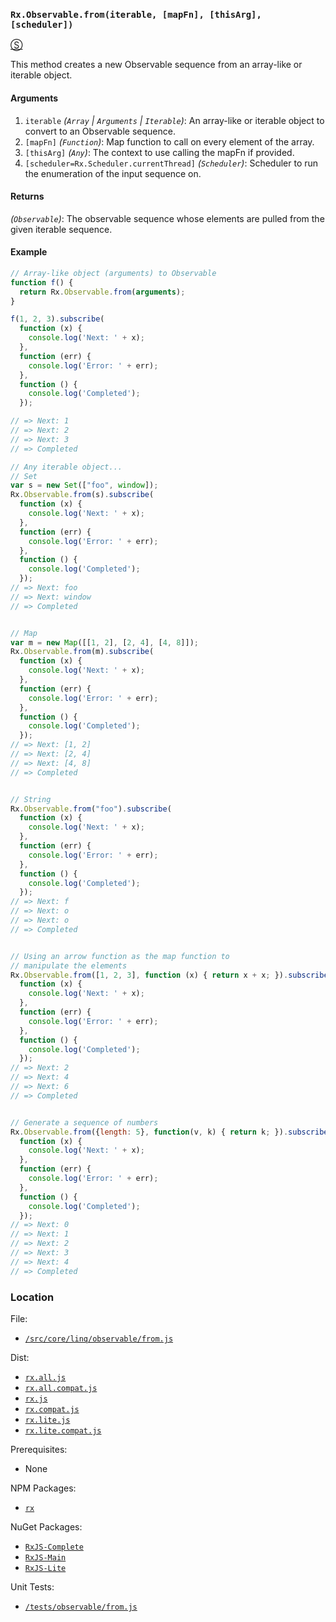### `Rx.Observable.from(iterable, [mapFn], [thisArg], [scheduler])`
[&#x24C8;](https://github.com/Reactive-Extensions/RxJS/blob/master/src/core/linq/observable/from.js "View in source") 

This method creates a new Observable sequence from an array-like or iterable object.

#### Arguments
1. `iterable` *(`Array` | `Arguments` | `Iterable`)*: An array-like or iterable object to convert to an Observable sequence.
2. `[mapFn]` *(`Function`)*: Map function to call on every element of the array.
3. `[thisArg]` *(`Any`)*: The context to use calling the mapFn if provided.
4. `[scheduler=Rx.Scheduler.currentThread]` *(`Scheduler`)*: Scheduler to run the enumeration of the input sequence on.

#### Returns
*(`Observable`)*: The observable sequence whose elements are pulled from the given iterable sequence.

#### Example
```js
// Array-like object (arguments) to Observable
function f() {
  return Rx.Observable.from(arguments);
}

f(1, 2, 3).subscribe(
  function (x) {
    console.log('Next: ' + x);
  },
  function (err) {
    console.log('Error: ' + err);   
  },
  function () {
    console.log('Completed');   
  });

// => Next: 1
// => Next: 2
// => Next: 3
// => Completed    

// Any iterable object...
// Set
var s = new Set(["foo", window]);
Rx.Observable.from(s).subscribe(
  function (x) {
    console.log('Next: ' + x);
  },
  function (err) {
    console.log('Error: ' + err);   
  },
  function () {
    console.log('Completed');   
  }); 
// => Next: foo
// => Next: window
// => Completed


// Map
var m = new Map([[1, 2], [2, 4], [4, 8]]);
Rx.Observable.from(m).subscribe(
  function (x) {
    console.log('Next: ' + x);
  },
  function (err) {
    console.log('Error: ' + err);   
  },
  function () {
    console.log('Completed');   
  });                          
// => Next: [1, 2] 
// => Next: [2, 4]
// => Next: [4, 8]
// => Completed  


// String
Rx.Observable.from("foo").subscribe(
  function (x) {
    console.log('Next: ' + x);
  },
  function (err) {
    console.log('Error: ' + err);   
  },
  function () {
    console.log('Completed');   
  });                       
// => Next: f 
// => Next: o
// => Next: o
// => Completed  


// Using an arrow function as the map function to
// manipulate the elements
Rx.Observable.from([1, 2, 3], function (x) { return x + x; }).subscribe(
  function (x) {
    console.log('Next: ' + x);
  },
  function (err) {
    console.log('Error: ' + err);   
  },
  function () {
    console.log('Completed');   
  });
// => Next: 2 
// => Next: 4
// => Next: 6
// => Completed  


// Generate a sequence of numbers
Rx.Observable.from({length: 5}, function(v, k) { return k; }).subscribe(
  function (x) {
    console.log('Next: ' + x);
  },
  function (err) {
    console.log('Error: ' + err);   
  },
  function () {
    console.log('Completed');   
  });
// => Next: 0 
// => Next: 1
// => Next: 2
// => Next: 3
// => Next: 4
// => Completed  
```

### Location

File:
- [`/src/core/linq/observable/from.js`](https://github.com/Reactive-Extensions/RxJS/blob/master/src/core/linq/observable/from.js)

Dist:
- [`rx.all.js`](https://github.com/Reactive-Extensions/RxJS/blob/master/rx.all.js)
- [`rx.all.compat.js`](https://github.com/Reactive-Extensions/RxJS/blob/master/rx.all.compat.js)
- [`rx.js`](https://github.com/Reactive-Extensions/RxJS/blob/master/dist/rx.js)
- [`rx.compat.js`](https://github.com/Reactive-Extensions/RxJS/blob/master/dist/rx.compat.js)
- [`rx.lite.js`](https://github.com/Reactive-Extensions/RxJS/blob/master/rx.lite.js)
- [`rx.lite.compat.js`](https://github.com/Reactive-Extensions/RxJS/blob/master/rx.lite.compat.js)

Prerequisites:
- None

NPM Packages:
- [`rx`](https://www.npmjs.org/package/rx)

NuGet Packages:
- [`RxJS-Complete`](http://www.nuget.org/packages/RxJS-Complete)
- [`RxJS-Main`](http://www.nuget.org/packages/RxJS-Main/)
- [`RxJS-Lite`](http://www.nuget.org/packages/RxJS-Lite/)

Unit Tests:
- [`/tests/observable/from.js`](https://github.com/Reactive-Extensions/RxJS/blob/master/tests/observable/from.js)